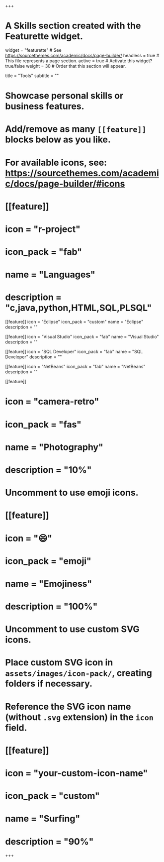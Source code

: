 +++
# A Skills section created with the Featurette widget.
widget = "featurette"  # See https://sourcethemes.com/academic/docs/page-builder/
headless = true  # This file represents a page section.
active = true  # Activate this widget? true/false
weight = 30  # Order that this section will appear.

title = "Tools"
subtitle = ""

# Showcase personal skills or business features.
# 
# Add/remove as many `[[feature]]` blocks below as you like.
# 
# For available icons, see: https://sourcethemes.com/academic/docs/page-builder/#icons

# [[feature]]
  # icon = "r-project"
  # icon_pack = "fab"
  # name = "Languages"
  # description = "c,java,python,HTML,SQL,PLSQL"

[[feature]]
  icon = "Eclipse"
  icon_pack = "custom"
  name = "Eclipse"
  description = ""

[[feature]]
  icon = "Visual Studio"
  icon_pack = "fab"
  name = "Visual Studio"
  description = ""

[[feature]]
  icon = "SQL Developer"
  icon_pack = "fab"
  name = "SQL Developer"
  description = ""
  
[[feature]]
  icon = "NetBeans"
  icon_pack = "fab"
  name = "NetBeans"
  description = ""
  

[[feature]]
 # icon = "camera-retro"
 # icon_pack = "fas"
 # name = "Photography"
 # description = "10%"

# Uncomment to use emoji icons.
# [[feature]]
#  icon = ":smile:"
#  icon_pack = "emoji"
#  name = "Emojiness"
#  description = "100%"  

# Uncomment to use custom SVG icons.
# Place custom SVG icon in `assets/images/icon-pack/`, creating folders if necessary.
# Reference the SVG icon name (without `.svg` extension) in the `icon` field.
# [[feature]]
#  icon = "your-custom-icon-name"
#  icon_pack = "custom"
#  name = "Surfing"
#  description = "90%"

+++
